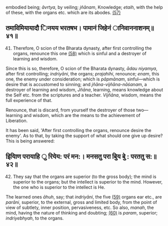 embodied being; *āvrtya*, by veiling; *jñānam*, Knowledge; *etaih*, with the help of these, with the organs etc. which are its abodes. [\(57\)](#page--1-0)

## तमाविमियायादौ िनयय भरतषभ। पामानं जिहेनं ानिवाननाशनम्॥४१॥

41. Therefore, O scion of the Bharata dynasty, after first controlling the organs, renounce this one [\(58\)](#page--1-1) which is sinful and a destroyer of learning and wisdom.

Since this is so, therefore, O scion of the Bharata dynasty, *ādau niyamya*, after first controlling; *indriyāni*, the organs; *prajahihi*, renounce; *enam*, this one, the enemy under consideration; which is *pāpmānam*, sinful—which is desire that is accustomed to sinning; and *jñāna-vijñāna-nāśanam*, a destroyer of learning and wisdom, *Jñāna*, learning, means knowledge about the Self etc. from the scriptures and a teacher. *Vijñāna*, wisdom, means the full experience of that.

Renounce, that is discard, from yourself the destroyer of those two—learning and wisdom, which are the means to the achievement of Liberation.

It has been said, 'After first controlling the organs, renounce desire the enemy'. As to that, by taking the support of what should one give up desire? This is being answered:

## इियािण परायाहि ु रियेय: परं मन:। मनसतु परा बुिय बुे : परततु स:॥४२॥

42. They say that the organs are superior (to the gross body); the mind is superior to the organs; but the intellect is superior to the mind. However, the one who is superior to the intellect is He.

The learned ones *āhuh*, say; that *indriyāni*, the five [\(59\)](#page--1-2) organs ear etc., are *parāni*, superior, to the external, gross and limited body, from the point of view of subtlety, inner position, pervasiveness, etc. So also, *manah*, the mind, having the nature of thinking and doubting; [\(60\)](#page--1-3) is *param*, superior; *indriyebhyah*, to the organs.